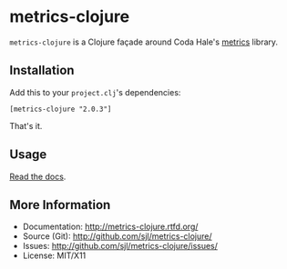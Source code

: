 metrics-clojure
===============

`metrics-clojure` is a Clojure façade around Coda Hale's [metrics][] library.

[metrics]: http://metrics.codahale.com/

Installation
------------

Add this to your `project.clj`'s dependencies:

    [metrics-clojure "2.0.3"]

That's it.

Usage
-----

[Read the docs](http://metrics-clojure.rtfd.org/).

More Information
----------------

* Documentation: <http://metrics-clojure.rtfd.org/>
* Source (Git): <http://github.com/sjl/metrics-clojure/>
* Issues: <http://github.com/sjl/metrics-clojure/issues/>
* License: MIT/X11

